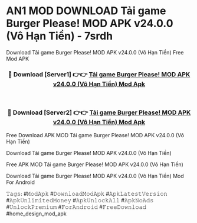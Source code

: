 # AN1 MOD DOWNLOAD Tải game Burger Please! MOD APK v24.0.0 (Vô Hạn Tiền) - 7srdh
Download Tải game Burger Please! MOD APK v24.0.0 (Vô Hạn Tiền) Free Mod APK

<div align="center">
<h3>🔴 Download [Server1] 👉👉 <a href="https://apk-comot.site?title=Tải_game_Burger_Please!_MOD_APK_v24.0.0_(Vô_Hạn_Tiền)">Tải game Burger Please! MOD APK v24.0.0 (Vô Hạn Tiền) Mod Apk</a></h3><br>

<h3>🔴 Download [Server2] 👉👉 <a href="https://apk-comot.site?title=Tải_game_Burger_Please!_MOD_APK_v24.0.0_(Vô_Hạn_Tiền)">Tải game Burger Please! MOD APK v24.0.0 (Vô Hạn Tiền) Mod Apk</a></h3>
</div>


Free Download APK MOD Tải game Burger Please! MOD APK v24.0.0 (Vô Hạn Tiền)

Download Tải game Burger Please! MOD APK v24.0.0 (Vô Hạn Tiền) 

Free APK MOD Tải game Burger Please! MOD APK v24.0.0 (Vô Hạn Tiền) 

Download Tải game Burger Please! MOD APK v24.0.0 (Vô Hạn Tiền) Mod For Android

𝚃𝚊𝚐𝚜: #𝙼𝚘𝚍𝙰𝚙𝚔 #𝙳𝚘𝚠𝚗𝚕𝚘𝚊𝚍𝙼𝚘𝚍𝙰𝚙𝚔 #𝙰𝚙𝚔𝙻𝚊𝚝𝚎𝚜𝚝𝚅𝚎𝚛𝚜𝚒𝚘𝚗 #𝙰𝚙𝚔𝚄𝚗𝚕𝚒𝚖𝚒𝚝𝚎𝚍𝙼𝚘𝚗𝚎𝚢 #𝙰𝚙𝚔𝚄𝚗𝚕𝚘𝚌𝚔𝙰𝚕𝚕 #𝙰𝚙𝚔𝙽𝚘𝙰𝚍𝚜 #𝚄𝚗𝚕𝚘𝚌𝚔𝙿𝚛𝚎𝚖𝚒𝚞𝚖 #𝙵𝚘𝚛𝙰𝚗𝚍𝚛𝚘𝚒𝚍 #𝙵𝚛𝚎𝚎𝙳𝚘𝚠𝚗𝚕𝚘𝚊𝚍 #home_design_mod_apk